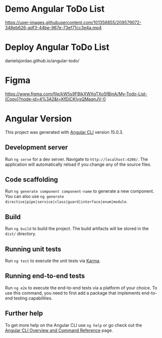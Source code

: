 # Demo Angular ToDo List

https://user-images.githubusercontent.com/101356855/209579072-348eb626-adf3-44be-967e-73ef71cc3e4a.mp4

# Deploy Angular ToDo List

danielsjordao.github.io/angular-todo/

# Figma
https://www.figma.com/file/kW5s9FBjkXWXgTXo5fBjnA/My-Todo-List-(Copy)?node-id=4%3A2&t=KfDiCKIysQMaqnJV-0

# Angular Version

This project was generated with [Angular CLI](https://github.com/angular/angular-cli) version 15.0.3.

## Development server

Run `ng serve` for a dev server. Navigate to `http://localhost:4200/`. The application will automatically reload if you change any of the source files.

## Code scaffolding

Run `ng generate component component-name` to generate a new component. You can also use `ng generate directive|pipe|service|class|guard|interface|enum|module`.

## Build

Run `ng build` to build the project. The build artifacts will be stored in the `dist/` directory.

## Running unit tests

Run `ng test` to execute the unit tests via [Karma](https://karma-runner.github.io).

## Running end-to-end tests

Run `ng e2e` to execute the end-to-end tests via a platform of your choice. To use this command, you need to first add a package that implements end-to-end testing capabilities.

## Further help

To get more help on the Angular CLI use `ng help` or go check out the [Angular CLI Overview and Command Reference](https://angular.io/cli) page.
